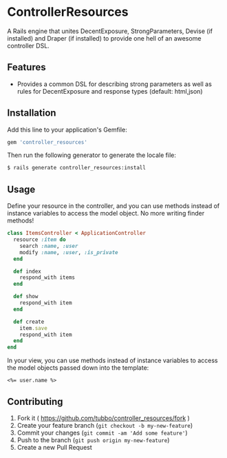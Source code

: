 # ControllerResources

A Rails engine that unites DecentExposure, StrongParameters, Devise (if
installed) and Draper (if installed) to provide one hell of an awesome
controller DSL.

## Features

- Provides a common DSL for describing strong parameters as well as
  rules for DecentExposure and response types (default: html,json)

## Installation

Add this line to your application's Gemfile:

```ruby
gem 'controller_resources'
```

Then run the following generator to generate the locale file:

```bash
$ rails generate controller_resources:install
```

## Usage

Define your resource in the controller, and you can use methods instead
of instance variables to access the model object. No more writing finder
methods!

```ruby
class ItemsController < ApplicationController
  resource :item do
    search :name, :user
    modify :name, :user, :is_private
  end

  def index
    respond_with items
  end

  def show
    respond_with item
  end

  def create
    item.save
    respond_with item
  end
end
```

In your view, you can use methods instead of instance variables to
access the model objects passed down into the template:

```erb
<%= user.name %>
```

## Contributing

1. Fork it ( https://github.com/tubbo/controller_resources/fork )
2. Create your feature branch (`git checkout -b my-new-feature`)
3. Commit your changes (`git commit -am 'Add some feature'`)
4. Push to the branch (`git push origin my-new-feature`)
5. Create a new Pull Request
